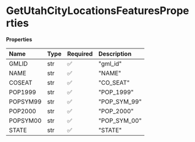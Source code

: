 # GetUtahCityLocationsFeaturesProperties

**Properties**

| Name     | Type | Required | Description  |
| :------- | :--- | :------- | :----------- |
| GMLID    | str  | ✅       | "gml_id"     |
| NAME     | str  | ✅       | "NAME"       |
| COSEAT   | str  | ✅       | "CO_SEAT"    |
| POP1999  | str  | ✅       | "POP_1999"   |
| POPSYM99 | str  | ✅       | "POP_SYM_99" |
| POP2000  | str  | ✅       | "POP_2000"   |
| POPSYM00 | str  | ✅       | "POP_SYM_00" |
| STATE    | str  | ✅       | "STATE"      |

<!-- This file was generated by liblab | https://liblab.com/ -->
